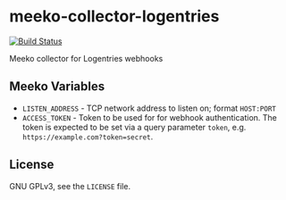 # meeko-collector-logentries #

[![Build
Status](https://drone.io/github.com/meeko-contrib/meeko-collector-logentries/status.png)](https://drone.io/github.com/meeko-contrib/meeko-collector-logentries/latest)

Meeko collector for Logentries webhooks

## Meeko Variables ##

* `LISTEN_ADDRESS` - TCP network address to listen on; format `HOST:PORT`
* `ACCESS_TOKEN` - Token to be used for for webhook authentication. The token is
  expected to be set via a query parameter `token`, e.g.
  `https://example.com?token=secret`.

## License ##

GNU GPLv3, see the `LICENSE` file.
